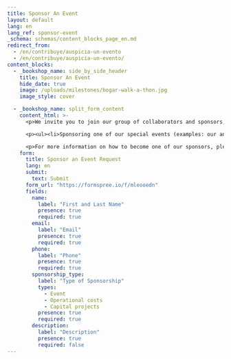 ```yaml
---
title: Sponsor An Event
layout: default
lang: en
lang_ref: sponsor-event
_schema: schemas/content_blocks_page_en.md
redirect_from:
  - /en/contribuye/auspicia-un-evento
  - /en/contribuye/auspicia-un-evento/
content_blocks:
  - _bookshop_name: side_by_side_header
    title: Sponsor An Event
    hide_date: true
    image: /uploads/milestones/hogar-walk-a-thon.jpg
    image_style: cover

  - _bookshop_name: split_form_content
    content_html: >-
      <p>We invite you to join our group of collaborators and sponsors, who make it possible for the Hogar to continue operating. Our sponsors include government agencies, foundations, private businesses and corporations, merchants, civic organizations, as well as families and individuals from the general community. There are many ways to help the Hogar throughout the year, such as:</p>

      <p><ul><li>Sponsoring one of our special events (examples: our annual Open House or fundraising events such as bicycle rides, walk-a-thons and 5K races)</li><li>Funding specific operational costs (examples: Nannies, gasoline, electricity, water, other)</li><li>Underwriting capital projects, such as the expansion of the children's bedroom area</li></ul></p>

      <p>For more information on how to become one of our sponsors, please call us at <a href="tel:7878316161">(787) 831-6161</a> or complete the following form. Once you send us the completed online form, you will receive a telephone call from our office as soon as possible.</p>
    form:
      title: Sponsor an Event Request
      lang: en
      submit:
        text: Submit
      form_url: "https://formspree.io/f/mleooedn"
      fields:
        name:
          label: "First and Last Name"
          presence: true
          required: true
        email:
          label: "Email"
          presence: true
          required: true
        phone:
          label: "Phone"
          presence: true
          required: true
        sponsorship_type:
          label: "Type of Sponsorship"
          types:
            - Event
            - Operational costs
            - Capital projects
          presence: true
          required: true
        description:
          label: "Description"
          presence: true
          required: false
---
```

